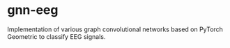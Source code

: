 # gnn-eeg
Implementation of various graph convolutional networks based on PyTorch Geometric to classify EEG signals.

